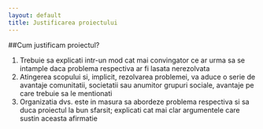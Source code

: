 ```yaml
---
layout: default
title: Justificarea proiectului
---
```

##Cum justificam proiectul?
<ol>
    <li>Trebuie sa explicati intr-un mod cat mai convingator ce ar urma sa se intample daca problema respectiva ar fi lasata nerezolvata</li>
    <li>Atingerea scopului si, implicit, rezolvarea problemei, va aduce o serie de avantaje comunitatii, societatii sau anumitor grupuri sociale, avantaje pe care trebuie sa le mentionati</li>
    <li>Organizatia dvs. este in masura sa abordeze problema respectiva si sa duca proiectul la bun sfarsit; explicati cat mai clar argumentele care sustin aceasta afirmatie</li>
</ol>


